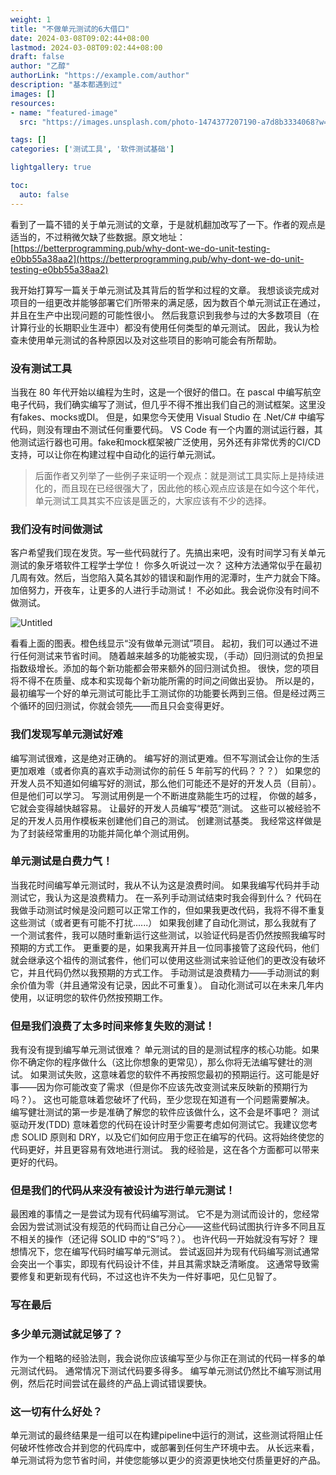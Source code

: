 ```yaml
---
weight: 1
title: "不做单元测试的6大借口"
date: 2024-03-08T09:02:44+08:00
lastmod: 2024-03-08T09:02:44+08:00
draft: false
author: "乙醇"
authorLink: "https://example.com/author"
description: "基本都遇到过"
images: []
resources:
- name: "featured-image"
  src: "https://images.unsplash.com/photo-1474377207190-a7d8b3334068?w=300"

tags: []
categories: ['测试工具', '软件测试基础']

lightgallery: true

toc:
  auto: false
---
```


看到了一篇不错的关于单元测试的文章，于是就机翻加改写了一下。作者的观点是适当的，不过稍微欠缺了些数据。原文地址：[https://betterprogramming.pub/why-dont-we-do-unit-testing-e0bb55a38aa2](https://betterprogramming.pub/why-dont-we-do-unit-testing-e0bb55a38aa2)

我开始打算写一篇关于单元测试及其背后的哲学和过程的文章。
我想谈谈完成对项目的一组更改并能够部署它们所带来的满足感，因为数百个单元测试正在通过，并且在生产中出现问题的可能性很小。
然后我意识到我参与过的大多数项目（在计算行业的长期职业生涯中）都没有使用任何类型的单元测试。 因此，我认为检查未使用单元测试的各种原因以及对这些项目的影响可能会有所帮助。

### 没有测试工具

当我在 80 年代开始以编程为生时，这是一个很好的借口。在 pascal 中编写航空电子代码，我们确实编写了测试，但几乎不得不推出我们自己的测试框架。这里没有fakes、mocks或DI。
但是，如果您今天使用 Visual Studio 在 .Net/C# 中编写代码，则没有理由不测试任何重要代码。
VS Code 有一个内置的测试运行器，其他测试运行器也可用。fake和mock框架被广泛使用，另外还有非常优秀的CI/CD支持，可以让你在构建过程中自动化的运行单元测试。

> 后面作者又列举了一些例子来证明一个观点：就是测试工具实际上是持续进化的，而且现在已经很强大了，因此他的核心观点应该是在如今这个年代，单元测试工具其实不应该是匮乏的，大家应该有不少的选择。
> 

### 我们没有时间做测试

客户希望我们现在发货。写一些代码就行了。先搞出来吧，没有时间学习有关单元测试的象牙塔软件工程学士学位！
你多久听说过一次？
这种方法通常似乎在最初几周有效。然后，当您陷入莫名其妙的错误和副作用的泥潭时，生产力就会下降。加倍努力，开夜车，让更多的人进行手动测试！
不必如此。我会说你没有时间不做测试。

![Untitled](%E4%B8%8D%E5%81%9A%E5%8D%95%E5%85%83%E6%B5%8B%E8%AF%95%E7%9A%846%E5%A4%A7%E5%80%9F%E5%8F%A3%200a0c298766af4bcc8f2c295a00c787df/Untitled.png)

看看上面的图表。橙色线显示“没有做单元测试”项目。
起初，我们可以通过不进行任何测试来节省时间。
随着越来越多的功能被实现，（手动）回归测试的负担呈指数级增长。添加的每个新功能都会带来额外的回归测试负担。
很快，您的项目将不得不在质量、成本和实现每个新功能所需的时间之间做出妥协。
所以是的，最初编写一个好的单元测试可能比手工测试你的功能要长两到三倍。但是经过两三个循环的回归测试，你就会领先——而且只会变得更好。

### 我们发现写单元测试好难

编写测试很难，这是绝对正确的。 编写好的测试更难。但不写测试会让你的生活更加艰难（或者你真的喜欢手动测试你的前任 5 年前写的代码？？？）
如果您的开发人员不知道如何编写好的测试，那么他们可能还不是好的开发人员（目前）。 但是他们可以学习。
写测试用例是一个不断进度熟能生巧的过程， 你做的越多，它就会变得越快越容易。
让最好的开发人员编写“模范”测试。 这些可以被经验不足的开发人员用作模板来创建他们自己的测试。
创建测试基类。 我经常这样做是为了封装经常重用的功能并简化单个测试用例。

### 单元测试是白费力气！

当我花时间编写单元测试时，我从不认为这是浪费时间。
如果我编写代码并手动测试它，我认为这是浪费精力。
在一系列手动测试结束时我会得到什么？ 代码在我做手动测试时候是没问题可以正常工作的，但如果我更改代码，我将不得不重复这些测试（或者更有可能不打扰......）
如果我创建了自动化测试，那么我就有了一个测试套件，我可以随时重新运行这些测试，以验证代码是否仍然按照我编写时预期的方式工作。
更重要的是，如果我离开并且一位同事接管了这段代码，他们就会继承这个祖传的测试套件，他们可以使用这些测试来验证他们的更改没有破坏它，并且代码仍然以我预期的方式工作。
手动测试是浪费精力——手动测试的剩余价值为零（并且通常没有记录，因此不可重复）。 自动化测试可以在未来几年内使用，以证明您的软件仍然按预期工作。

### 但是我们浪费了太多时间来修复失败的测试！

我有没有提到编写单元测试很难？
单元测试的目的是测试程序的核心功能。如果你不确定你的程序做什么（这比你想象的更常见），那么你将无法编写健壮的测试。
如果测试失败，这意味着您的软件不再按照您最初的预期运行。这可能是好事——因为你可能改变了需求（但是你不应该先改变测试来反映新的预期行为吗？）。
这也可能意味着您破坏了代码，至少您现在知道有一个问题需要解决。
编写健壮测试的第一步是准确了解您的软件应该做什么，这不会是坏事吧？
测试驱动开发(TDD) 意味着您的代码在设计时至少需要考虑如何测试它。我建议您考虑 SOLID 原则和 DRY，以及它们如何应用于您正在编写的代码。这将始终使您的代码更好，并且更容易有效地进行测试。
我的经验是，这在各个方面都可以带来更好的代码。

### 但是我们的代码从来没有被设计为进行单元测试！

最困难的事情之一是尝试为现有代码编写测试。 它不是为测试而设计的，您经常会因为尝试测试没有规范的代码而让自己分心——这些代码试图执行许多不同且互不相关的操作（还记得 SOLID 中的“S”吗？）。
也许代码一开始就没有写好？
理想情况下，您在编写代码时编写单元测试。 尝试返回并为现有代码编写测试通常会突出一个事实，即现有代码设计不佳，并且其需求缺乏清晰度。
这通常导致需要修复和更新现有代码，不过这也许不失为一件好事吧，见仁见智了。

### 写在最后

### 多少单元测试就足够了？

作为一个粗略的经验法则，我会说你应该编写至少与你正在测试的代码一样多的单元测试代码。 通常情况下测试代码要多得多。
编写单元测试仍然比不编写测试用例，然后花时间尝试在最终的产品上调试错误要快。

### 这一切有什么好处？

单元测试的最终结果是一组可以在构建pipeline中运行的测试，这些测试将阻止任何破坏性修改合并到您的代码库中，或部署到任何生产环境中去。
从长远来看，单元测试将为您节省时间，并使您能够以更少的资源更快地交付质量更好的产品。